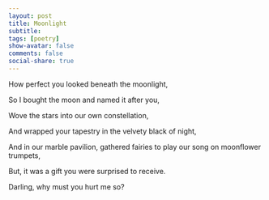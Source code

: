 ```yaml
---
layout: post
title: Moonlight
subtitle: 
tags: [poetry]
show-avatar: false
comments: false
social-share: true
---
```


How perfect you looked beneath the moonlight,

So I bought the moon and named it after you,

Wove the stars into our own constellation,

And wrapped your tapestry in the velvety black of night,

And in our marble pavilion, gathered fairies to play our song on moonflower trumpets,

But, it was a gift you were surprised to receive.

Darling, why must you hurt me so?